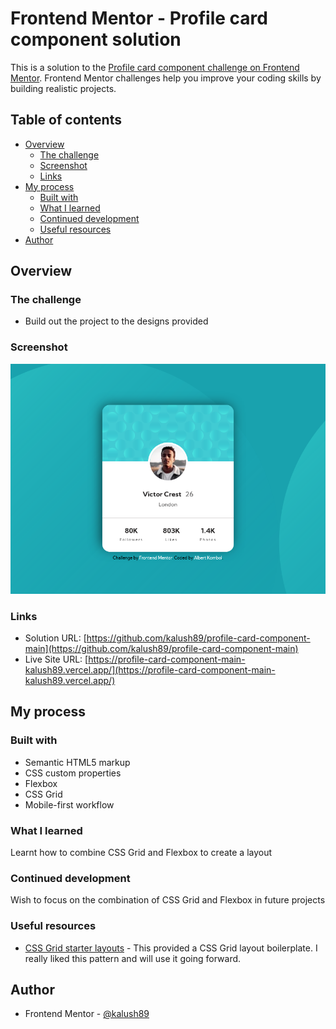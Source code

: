 # Frontend Mentor - Profile card component solution

This is a solution to the [Profile card component challenge on Frontend Mentor](https://www.frontendmentor.io/challenges/profile-card-component-cfArpWshJ). Frontend Mentor challenges help you improve your coding skills by building realistic projects. 

## Table of contents

- [Overview](#overview)
  - [The challenge](#the-challenge)
  - [Screenshot](#screenshot)
  - [Links](#links)
- [My process](#my-process)
  - [Built with](#built-with)
  - [What I learned](#what-i-learned)
  - [Continued development](#continued-development)
  - [Useful resources](#useful-resources)
- [Author](#author)

## Overview

### The challenge

- Build out the project to the designs provided

### Screenshot

![](./images/screenshot.png)

### Links

- Solution URL: [https://github.com/kalush89/profile-card-component-main](https://github.com/kalush89/profile-card-component-main)
- Live Site URL: [https://profile-card-component-main-kalush89.vercel.app/](https://profile-card-component-main-kalush89.vercel.app/)

## My process

### Built with

- Semantic HTML5 markup
- CSS custom properties
- Flexbox
- CSS Grid
- Mobile-first workflow

### What I learned

Learnt how to combine CSS Grid and Flexbox to create a layout

### Continued development

Wish to focus on the combination of CSS Grid and Flexbox in future projects

### Useful resources

- [CSS Grid starter layouts](https://css-tricks.com/snippets/css/css-grid-starter-layouts/) - This provided a CSS Grid layout boilerplate. I really liked this pattern and will use it going forward.

## Author

- Frontend Mentor - [@kalush89](https://www.frontendmentor.io/profile/kalush89)


